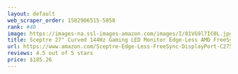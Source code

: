 ```yaml
---
layout: default 
﻿web_scraper_order: 1582906515-5858
rank: #40
image: https://images-na.ssl-images-amazon.com/images/I/81VG9l7IC0L.jpg
title: Sceptre 27" Curved 144Hz Gaming LED Monitor Edge-Less AMD FreeSync DisplayPort HDMI,…
url: https://www.amazon.com/Sceptre-Edge-Less-FreeSync-DisplayPort-C275B-144RN/dp/B07N6ZBCVY/ref=zg_mw_pc_40?_encoding=UTF8&psc=1&refRID=XJT42DXBBEE9H9WCHFME
reviews: 4.5 out of 5 stars
price: $185.26 
---
```

